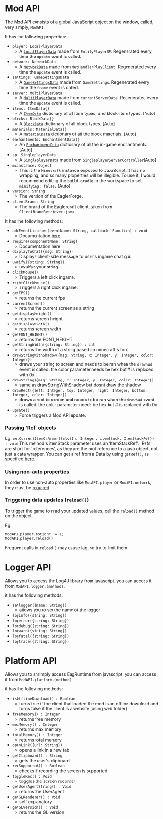 # Mod API
The Mod API consists of a global JavaScript object on the window, called, very simply, `ModAPI`.


It has the following properties:
- `player: LocalPlayerData`
    - A [`LocalPlayerData`](globals/LocalPlayerData.md) made from `EntityPlayerSP`. Regenerated every time the `update` event is called.
- `network: NetworkData`
    - A [`NetworkData`](globals/NetworkData.md) made from `NetHandlerPlayClient`. Regenerated every time the `update` event is called.
- `settings: GameSettingsData`
    - A [`GameSettingsData`](globals/GameSettingsData.md) made from `GameSettings`. Regenerated every time the `frame` event is called.
- `server: MultiPlayerData`
    - A [`MultiPlayerData`](globals/MultiPlayerData.md) made from `currentServerData`. Regenerated every time the `update` event is called.
- `items: ItemData{}`
    - A [`ItemData`](globals/ItemData.md) dictionary of all item types, and block-item types. [Auto]
- `blocks: BlockData{}`
    - A [`BlockData`](globals/BlockData.md) dictionary of all block types. [Auto]
- `materials: MaterialData{}`
    - A [`MaterialData`](globals/MaterialData.md) dictionary of all the block materials. [Auto]
- `enchantments: EnchantmentData{}`
    - An [`EnchantmentData`](globals/EnchantmentData.md) dictionary of all the in-game enchantments. [Auto]
- `sp: SingleplayerData`
    - A [`SingleplayerData`](globals/SingleplayerData.md) made from `SingleplayerServerController`[Auto]
- `mcinstance: Object`
    - This is the `Minecraft` instance exposed to JavaScript. It has no wrapping, and so many properties will be illegible. To use it, I would recommend editing the `build.gradle` in the workspace to set `minifying: false;` [Auto]
- `version: String`
    - The version of the EaglerForge.
- `clientBrand: String`
    - The brand of the Eaglercraft client, taken from `ClientBrandRetriever.java`


It has the following methods:
- `addEventListener(eventName: String, callback: Function) : void`
    - Documentation [here](events/addEventListener.md)
- `require(componentName: String)`
    - Documentation [here](globals/require.md)
- `displayToChat({msg: String})`
    - Displays client-side message to user's ingame chat gui.
- `uwuify({string: String})`
    - uwuifys your string...
- `clickMouse()`
    - Triggers a left click ingame.
- `rightClickMouse()`
    - Triggers a right click ingame.
- `getFPS()`
  - returns the current fps
- `currentScreen()`
  - returns the current screen as a string 
- `getdisplayHeight()`
  - returns screen height
- `getdisplayWidth()` 
  - returns screen width
- `getFONT_HEIGHT()`
  - returns the FONT_HEIGHT 
- `getStringWidth({string: String}) : int`
  - returns the width of a string based on minecraft's font
- `drawStringWithShadow({msg: String, x: Integer, y: Integer, color: Integer})` 
  - draws your string to screen and needs to be ran when the `drawhud` event is called. the color parameter needs be hex but # is replaced with 0x
- `drawString({msg: String, x: Integer, y: Integer, color: Integer})`
  - same as drawStringWithShadow but dosnt draw the shadow
- `drawRect({left: Integer, top: Integer, right: Integer, bottom: Integer, color: Integer})`
  - draws a rect to screen and needs to be ran when the `drawhud` event is called. the color parameter needs be hex but # is replaced with 0x
- `update()`
    - Force triggers a Mod API update.

### Passing 'Ref' objects
Eg: `setCurrentItemOrArmor({slotIn: Integer, itemStack: ItemStackRef}) : void`
This method's itemStack parameter uses an 'ItemStackRef'. 'Refs' are short for 'references', as they are the root reference to a java object, not just a data wrapper. You can get a ref from a Data by using `getRef()`, as specified [here](globals/Data.md).

### Using non-auto properties
In order to use non-auto properties like `ModAPI.player` or `ModAPI.network`, they must be [required](globals/require.md)

### Triggering data updates (`reload()`)
To trigger the game to read your updated values, call the `reload()` method on the object.

Eg: 
```
ModAPI.player.motionY += 1;
ModAPI.player.reload();
```

Frequent calls to `reload()` may cause lag, so try to limit them


# Logger API
Allows you to access the Log4J library from javascript. you can access it from `ModAPI.logger.(method)`.

it has the following methods:

- `setlogger({name: String})`
  - allows you to set the name of the logger
- `loginfo({string: String})`
- `logerror({string: String})`
- `logdebug({string: String})`
- `logwarn({string: String})`
- `logfatal({string: String})` 
- `logtrace({string: String})`

# Platform API
Allows you to shrimply access EagRuntime from javascript. you can access it from `ModAPI.platform.(method)`.

it has the following methods:

- `isOfflineDownload() : Boolean`
  - turns true if the client that loaded the mod is an offline download and turns false if the client is a website (using web folder)
- `freeMemory() : Integer`
  - returns free memory 
- `maxMemory() : Integer`
  - returns max memory 
- `totalMemory() : Integer`
  - returns total memory 
- `openLink({url: String})` 
  - opens a link in a new tab 
- `getClipboard() : String`
  - gets the user's clipboard 
- `recSupported() : Boolean`
  - checks if recording the screen is supported 
- `toggleRec() : Void`
  - toggles the screen recorder 
- `getUserAgentString() : Void`
  - returns the UserAgent
- `getGLRenderer() : Void`
  - self explanatory
- `getGLVersion() : Void`
  - returns the GL version


